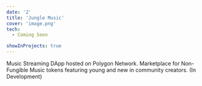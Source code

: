 ```yaml
---
date: '2'
title: 'Jungle Music'
cover: 'image.png'
tech:
  - Coming Soon

showInProjects: true
---
```


Music Streaming DApp hosted on Polygon Network. Marketplace for Non-Fungible Music tokens featuring young and new in community creators. (In Development)